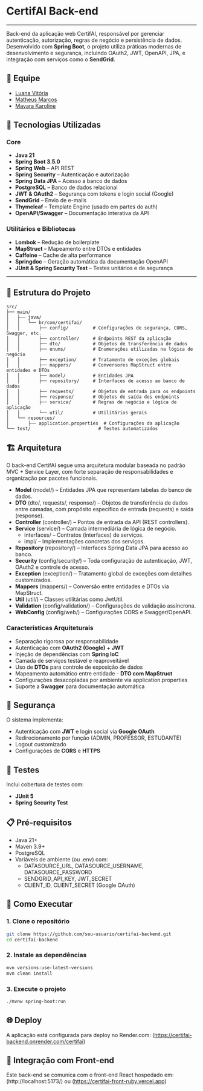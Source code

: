 # CertifAI Back-end

---

Back-end da aplicação web CertifAI, responsável por gerenciar autenticação, autorização, regras de negócio e persistência de dados. Desenvolvido com **Spring Boot**, o projeto utiliza práticas modernas de desenvolvimento e segurança, incluindo OAuth2, JWT, OpenAPI, JPA, e integração com serviços como o **SendGrid**.


## 👥 Equipe

- [Luana Vitória](https://github.com/LuBrito371)
- [Matheus Marcos](https://github.com/Matheusxr77)
- [Mayara Karoline](https://github.com/mayeufraferreira)

## 🚀 Tecnologias Utilizadas

### Core
- **Java 21**
- **Spring Boot 3.5.0**
- **Spring Web** – API REST
- **Spring Security** – Autenticação e autorização
- **Spring Data JPA** – Acesso a banco de dados
- **PostgreSQL** – Banco de dados relacional
- **JWT & OAuth2** – Segurança com tokens e login social (Google)
- **SendGrid** – Envio de e-mails
- **Thymeleaf** – Template Engine (usado em partes do auth)
- **OpenAPI/Swagger** – Documentação interativa da API

### Utilitários e Bibliotecas
- **Lombok** – Redução de boilerplate
- **MapStruct** – Mapeamento entre DTOs e entidades
- **Caffeine** – Cache de alta performance
- **Springdoc** – Geração automática da documentação OpenAPI
- **JUnit & Spring Security Test** – Testes unitários e de segurança

---

## 📁 Estrutura do Projeto

```
src/
├── main/
│   ├── java/
│   │   └── br/com/certifai/
│   │       ├── config/         # Configurações de segurança, CORS, Swagger, etc.
│   │       ├── controller/     # Endpoints REST da aplicação
│   │       ├── dto/            # Objetos de transferência de dados
│   │       ├── enums/          # Enumerações utilizadas na lógica de negócio
│   │       ├── exception/      # Tratamento de exceções globais
│   │       ├── mappers/        # Conversores MapStruct entre entidades e DTOs
│   │       ├── model/          # Entidades JPA
│   │       ├── repository/     # Interfaces de acesso ao banco de dados
│   │       ├── requests/       # Objetos de entrada para os endpoints
│   │       ├── response/       # Objetos de saída dos endpoints
│   │       ├── service/        # Regras de negócio e lógica de aplicação
│   │       └── util/           # Utilitários gerais
│   └── resources/
│       ├── application.properties  # Configurações da aplicação
└── test/                         # Testes automatizados
```

## 🏗️ Arquitetura

O back-end CertifAI segue uma arquitetura modular baseada no padrão MVC + Service Layer, com forte separação de responsabilidades e organização por pacotes funcionais.

- **Model** (model/) – Entidades JPA que representam tabelas do banco de dados.
- **DTO** (dto/, requests/, response/) – Objetos de transferência de dados entre camadas, com propósito específico de entrada (requests) e saída (response).
- **Controller** (controller/) – Pontos de entrada da API (REST controllers).
- **Service** (service/) – Camada intermediária de lógica de negócio.
   - interfaces/ – Contratos (interfaces) de serviços.
   - impl/ – Implementações concretas dos serviços.
- **Repository** (repository/) – Interfaces Spring Data JPA para acesso ao banco.
- **Security** (config/security/) – Toda configuração de autenticação, JWT, OAuth2 e controle de acesso.
- **Exception** (exception/) – Tratamento global de exceções com detalhes customizados.
- **Mappers** (mappers/) – Conversão entre entidades e DTOs via MapStruct.
- **Util** (util/) – Classes utilitárias como JwtUtil.
- **Validation** (config/validation/) – Configurações de validação assíncrona.
- **WebConfig** (config/web/) – Configurações CORS e Swagger/OpenAPI.

### Características Arquiteturais 
- Separação rigorosa por responsabilidade
- Autenticação com **OAuth2 (Google)** + **JWT**
- Injeção de dependências com **Spring IoC**
- Camada de serviços testável e reaproveitável
- Uso de **DTOs** para controle de exposição de dados
- Mapeamento automático entre entidade - **DTO com MapStruct**
- Configurações desacopladas por ambiente via application.properties
- Suporte a **Swagger** para documentação automática

## 🔐 Segurança

O sistema implementa:

- Autenticação com **JWT** e login social via **Google OAuth**
- Redirecionamento por função (ADMIN, PROFESSOR, ESTUDANTE)
- Logout customizado
- Configurações de **CORS** e **HTTPS**

## 🧪 Testes

Inclui cobertura de testes com:

- **JUnit 5**
- **Spring Security Test**

## 📋 Pré-requisitos

- Java 21+
- Maven 3.9+
- PostgreSQL
- Variáveis de ambiente (ou .env) com:
  - DATASOURCE_URL, DATASOURCE_USERNAME, DATASOURCE_PASSWORD
  - SENDGRID_API_KEY, JWT_SECRET
  - CLIENT_ID, CLIENT_SECRET (Google OAuth)

## 🚀 Como Executar

### 1. Clone o repositório
```bash
git clone https://github.com/seu-usuario/certifai-backend.git
cd certifai-backend
```

### 2. Instale as dependências
```bash
mvn versions:use-latest-versions
mvn clean install
```

### 3. Execute o projeto
```bash
./mvnw spring-boot:run
```

## 🌐 Deploy

A aplicação está configurada para deploy no Render.com: (https://certifai-backend.onrender.com/certifai)

## 🧭 Integração com Front-end

Este back-end se comunica com o front-end React hospedado em: (http://localhost:5173/) ou (https://certifai-front-ruby.vercel.app)
